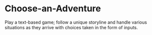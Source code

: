 # Choose-an-Adventure
Play a text-based game; follow a unique storyline and handle various situations as they arrive with choices taken in the form of inputs.
